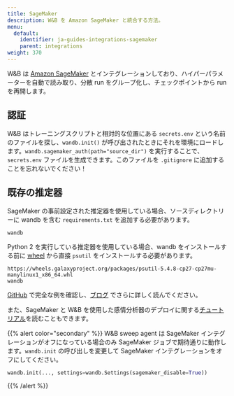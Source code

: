 ```yaml
---
title: SageMaker
description: W&B を Amazon SageMaker と統合する方法。
menu:
  default:
    identifier: ja-guides-integrations-sagemaker
    parent: integrations
weight: 370
---
```


W&B は [Amazon SageMaker](https://aws.amazon.com/sagemaker/) とインテグレーションしており、ハイパーパラメーターを自動で読み取り、分散 run をグループ化し、チェックポイントから run を再開します。

## 認証

W&B はトレーニングスクリプトと相対的な位置にある `secrets.env` という名前のファイルを探し、`wandb.init()` が呼び出されたときにそれを環境にロードします。`wandb.sagemaker_auth(path="source_dir")` を実行することで、`secrets.env` ファイルを生成できます。このファイルを `.gitignore` に追加することを忘れないでください！

## 既存の推定器

SageMaker の事前設定された推定器を使用している場合、ソースディレクトリーに wandb を含む `requirements.txt` を追加する必要があります。

```text
wandb
```

Python 2 を実行している推定器を使用している場合、wandb をインストールする前に [wheel](https://pythonwheels.com) から直接 `psutil` をインストールする必要があります。

```text
https://wheels.galaxyproject.org/packages/psutil-5.4.8-cp27-cp27mu-manylinux1_x86_64.whl
wandb
```

[GitHub](https://github.com/wandb/examples/tree/master/examples/pytorch/pytorch-cifar10-sagemaker) で完全な例を確認し、[ブログ](https://wandb.ai/site/articles/running-sweeps-with-sagemaker) でさらに詳しく読んでください。

また、SageMaker と W&B を使用した感情分析器のデプロイに関する[チュートリアル](https://wandb.ai/authors/sagemaker/reports/Deploy-Sentiment-Analyzer-Using-SageMaker-and-W-B--VmlldzoxODA1ODE)を読むこともできます。

{{% alert color="secondary" %}}
W&B sweep agent は SageMaker インテグレーションがオフになっている場合のみ SageMaker ジョブで期待通りに動作します。`wandb.init` の呼び出しを変更して SageMaker インテグレーションをオフにしてください。

```python
wandb.init(..., settings=wandb.Settings(sagemaker_disable=True))
```
{{% /alert %}}